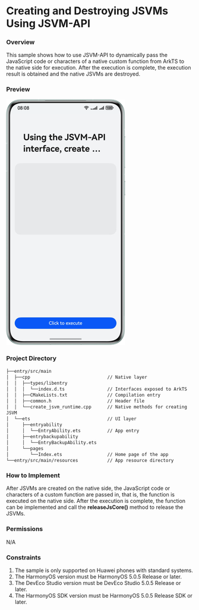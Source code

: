 # Creating and Destroying JSVMs Using JSVM-API
### Overview
This sample shows how to use JSVM-API to dynamically pass the JavaScript code or characters of a native custom function from ArkTS to the native side for execution. After the execution is complete, the execution result is obtained and the native JSVMs are destroyed.

### Preview

![image](screenshots/device/phone_EN.png)
### Project Directory

```
├──entry/src/main
│  ├──cpp                             // Native layer
│  │  ├──types/libentry
│  │  │  └──index.d.ts                // Interfaces exposed to ArkTS
│  │  ├──CMakeLists.txt               // Compilation entry
│  │  ├──common.h                     // Header file
│  │  └──create_jsvm_runtime.cpp      // Native methods for creating JSVM
│  └──ets                             // UI layer
│     ├──entryability
│     │  └──EntryAbility.ets          // App entry
│     ├──entrybackupability
│     │  └──EntryBackupAbility.ets
│     └──pages
│        └──Index.ets                 // Home page of the app
└──entry/src/main/resources           // App resource directory
```

### How to Implement

After JSVMs are created on the native side, the JavaScript code or characters of a custom function are passed in, that is, the function is executed on the native side. After the execution is complete, the function can be implemented and call the **releaseJsCore()** method to release the JSVMs.

### Permissions

N/A

### Constraints
1. The sample is only supported on Huawei phones with standard systems.
2. The HarmonyOS version must be HarmonyOS 5.0.5 Release or later.
3. The DevEco Studio version must be DevEco Studio 5.0.5 Release or later.
4. The HarmonyOS SDK version must be HarmonyOS 5.0.5 Release SDK or later.